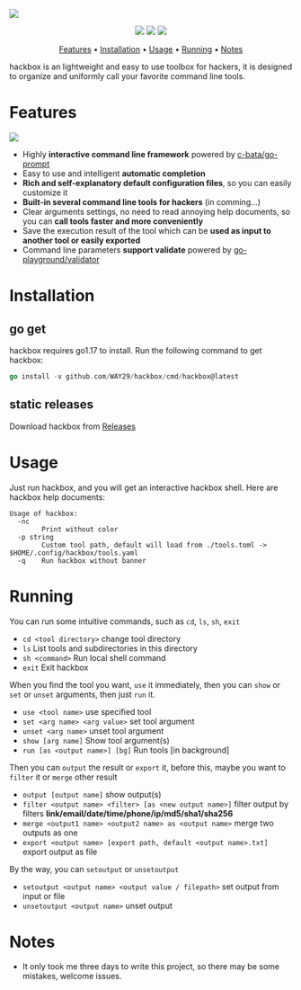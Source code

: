 ![](https://tuchuang-1300339532.cos.ap-chengdu.myqcloud.com/img/hackbox.png)


<p align="center">
<a href="https://opensource.org/licenses/MIT"><img src="https://img.shields.io/badge/license-MIT-_red.svg"></a>
<a href="https://goreportcard.com/badge/github.com/WAY29/hackbox"><img src="https://goreportcard.com/badge/github.com/WAY29/hackbox"></a>
<a href="https://github.com/WAY29/hackbox/releases"><img src="https://img.shields.io/github/release/WAY29/hackbox"></a>
</p>

<p align="center">
  <a href="#features">Features</a> •
  <a href="#installation">Installation</a> •
  <a href="#usage">Usage</a> •
  <a href="#running">Running</a> •
<a href="#notes">Notes</a>
</p>

hackbox is an lightweight and easy to use toolbox for hackers, it is designed to organize and uniformly call your favorite command line tools.

# Features
![](https://tuchuang-1300339532.cos.ap-chengdu.myqcloud.com/img/20220509191847.png)

- Highly **interactive command line framework** powered by [c-bata/go-prompt](https://github.com/c-bata/go-prompt)
- Easy to use and intelligent **automatic completion**
- **Rich and self-explanatory default configuration files**, so you can easily customize it
- **Built-in several command line tools for hackers** (in comming...)
- Clear arguments settings, no need to read annoying help documents, so you can **call tools faster and more conveniently**
- Save the execution result of the tool which can be **used as input to another tool or easily exported**
- Command line parameters **support validate** powered by [go-playground/validator](https://github.com/go-playground/validator)

# Installation
## go get
hackbox requires go1.17 to install. Run the following command to get hackbox:
```go
go install -v github.com/WAY29/hackbox/cmd/hackbox@latest
```

## static releases
Download hackbox from [Releases](https://github.com/WAY29/hackbox/releases)

# Usage
Just run hackbox, and you will get an interactive hackbox shell. Here are hackbox help documents:
```
Usage of hackbox:
  -nc
        Print without color
  -p string
        Custom tool path, default will load from ./tools.toml -> $HOME/.config/hackbox/tools.yaml
  -q    Run hackbox without banner
```

# Running
You can run some intuitive commands, such as `cd`, `ls`, `sh`, `exit`
- `cd <tool directory>` change tool directory
- `ls` List tools and subdirectories in this directory
- `sh <command>` Run local shell command
- `exit` Exit hackbox

When you find the tool you want, `use` it immediately, then you can `show` or `set` or `unset` arguments, then just `run` it.
- `use <tool name>` use specified tool
- `set <arg name> <arg value>` set tool argument
- `unset <arg name>` unset tool argument
- `show [arg name]` Show tool argument(s)
- `run [as <output name>] [bg]` Run tools [in background]

Then you can `output` the result or `export` it, before this, maybe you want to `filter` it or `merge` other result
- `output [output name]` show output(s)
- `filter <output name> <filter> [as <new output name>]` filter output by filters **link/email/date/time/phone/ip/md5/sha1/sha256**
- `merge <output1 name> <output2 name> as <output name>` merge two outputs as one
- `export <output name> [export path, default <output name>.txt]` export output as file

By the way, you can `setoutput` or `unsetoutput`
- `setoutput <output name> <output value / filepath>` set output from input or file
- `unsetoutput <output name>` unset output

# Notes
- It only took me three days to write this project, so there may be some mistakes, welcome issues.





